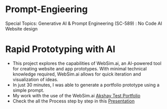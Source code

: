 # Prompt-Engieering
Special Topics: Generative AI &amp; Prompt Engineering (SC-589) : No Code AI Website design


# Rapid Prototyping with AI
- This project explores the capabilities of WebSim.ai, an AI-powered tool for creating website and app prototypes. With minimal technical knowledge required, WebSim.ai allows for quick iteration and visualization of ideas.
- In just 30 minutes, I was able to generate a portfolio prototype using a simple prompt.
- My work with the use of the WebSim.ai [Akshay Test Portfolio](https://websim.ai/c/axVRWhFYs3xzkTGA5)
- Check the all the Process step by step in this [Presentation](https://github.com/AkshayPatel8140/Prompt-Engieering/blob/main/Prompt_Engineering_No_Code_AI.pptx)
